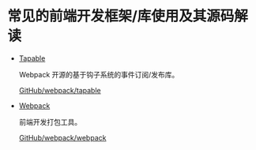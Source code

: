# 常见的前端开发框架/库使用及其源码解读

- [Tapable](packages/tapable/README.md)

  Webpack 开源的基于钩子系统的事件订阅/发布库。

  [GitHub/webpack/tapable](https://github.com/webpack/tapable)

- [Webpack](packages/webpack/README.md)

  前端开发打包工具。

  [GitHub/webpack/webpack](https://github.com/webpack/webpack)
